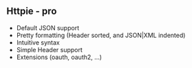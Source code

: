 ## Httpie - pro

* Default JSON support
* Pretty formatting (Header sorted, and JSON|XML indented)
* Intuitive syntax
* Simple Header support
* Extensions (oauth, oauth2, ...)
